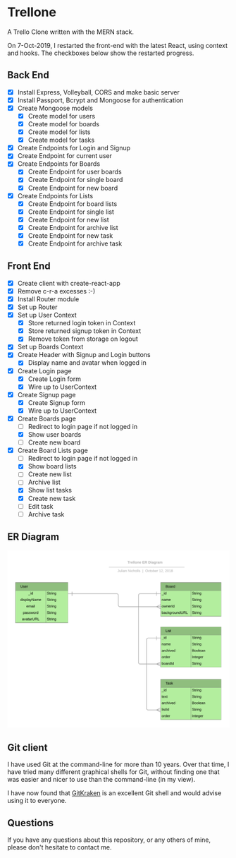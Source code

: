 # Trellone

A Trello Clone written with the MERN stack.

On 7-Oct-2019, I restarted the front-end with the latest React, using
context and hooks. The checkboxes below show the restarted progress.

## Back End

* [x] Install Express, Volleyball, CORS and make basic server
* [x] Install Passport, Bcrypt and Mongoose for authentication
* [x] Create Mongoose models
  * [x] Create model for users
  * [x] Create model for boards
  * [x] Create model for lists
  * [x] Create model for tasks
* [x] Create Endpoints for Login and Signup
* [x] Create Endpoint for current user
* [x] Create Endpoints for Boards
  * [x] Create Endpoint for user boards
  * [x] Create Endpoint for single board
  * [x] Create Endpoint for new board
* [x] Create Endpoints for Lists
  * [x] Create Endpoint for board lists
  * [x] Create Endpoint for single list
  * [x] Create Endpoint for new list
  * [x] Create Endpoint for archive list
  * [x] Create Endpoint for new task
  * [x] Create Endpoint for archive task

## Front End

* [x] Create client with create-react-app
* [x] Remove c-r-a excesses :-)
* [x] Install Router module
* [x] Set up Router
* [x] Set up User Context
  * [x] Store returned login token in Context
  * [x] Store returned signup token in Context
  * [x] Remove token from storage on logout
* [x] Set up Boards Context
* [x] Create Header with Signup and Login buttons
  * [x] Display name and avatar when logged in
* [x] Create Login page
  * [x] Create Login form
  * [x] Wire up to UserContext
* [x] Create Signup page
  * [x] Create Signup form
  * [x] Wire up to UserContext
* [x] Create Boards page
  * [ ] Redirect to login page if not logged in
  * [x] Show user boards
  * [ ] Create new board
* [x] Create Board Lists page
  * [ ] Redirect to login page if not logged in
  * [x] Show board lists
  * [ ] Create new list
  * [ ] Archive list
  * [x] Show list tasks
  * [x] Create new task
  * [ ] Edit task
  * [ ] Archive task

## ER Diagram

  ![ER Diagram](Trellone-ER-Diagram.png)

## Git client

I have used Git at the command-line for more than 10 years.
Over that time, I have tried many different graphical shells for Git,
without finding one that was easier and nicer to use than the command-line
(in my view).

I have now found that [GitKraken](https://www.gitkraken.com) is an excellent
Git shell and would advise using it to everyone.

## Questions

If you have any questions about this repository, or any others of mine, please
don't hesitate to contact me.
